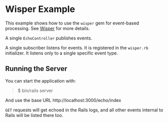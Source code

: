 # Wisper Example

This example shows how to use the `wisper` gem for event-based processing.  See
[Wisper](https://github.com/krisleech/wisper) for more details.

A single `EchoController` publishes events.

A single subscriber listens for events.  It is registered in the `wisper.rb`
initializer.  It listens only to a single specific event type.

## Running the Server

You can start the application with:

> $ bin/rails server

And use the base URL http://localhost:3000/echo/index

`GET` requests will get echoed in the Rails logs, and all other events internal
to Rails will be listed there too.

